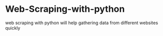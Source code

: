 # Web-Scraping-with-python
web scraping with python will help gathering data from different websites quickly
